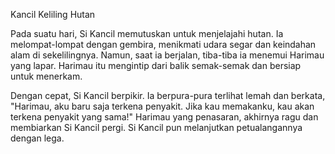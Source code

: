 Kancil Keliling Hutan

Pada suatu hari, Si Kancil memutuskan untuk menjelajahi hutan. Ia melompat-lompat dengan gembira, menikmati udara segar dan keindahan alam di sekelilingnya. Namun, saat ia berjalan, tiba-tiba ia menemui Harimau yang lapar. Harimau itu mengintip dari balik semak-semak dan bersiap untuk menerkam.

Dengan cepat, Si Kancil berpikir. Ia berpura-pura terlihat lemah dan berkata, "Harimau, aku baru saja terkena penyakit. Jika kau memakanku, kau akan terkena penyakit yang sama!" Harimau yang penasaran, akhirnya ragu dan membiarkan Si Kancil pergi. Si Kancil pun melanjutkan petualangannya dengan lega.